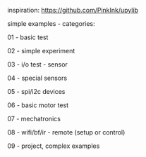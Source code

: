 inspiration: 
https://github.com/PinkInk/upylib

simple examples - categories:

01 - basic test

02 - simple experiment

03 - i/o test - sensor

04 - special sensors

05 - spi/i2c devices

06 - basic motor test

07 - mechatronics

08 - wifi/bf/ir - remote (setup or control)

09 - project, complex examples
